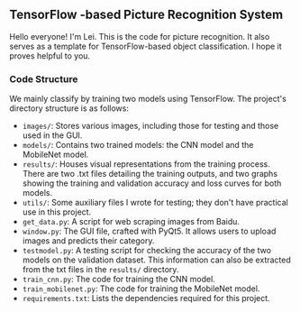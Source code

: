## TensorFlow -based Picture Recognition System
Hello everyone! I'm Lei. This is the code for picture recognition. It also serves as a template for TensorFlow-based object classification. I hope it proves helpful to you.

### Code Structure
We mainly classify by training two models using TensorFlow. The project's directory structure is as follows:

- `images/`: Stores various images, including those for testing and those used in the GUI.
- `models/`: Contains two trained models: the CNN model and the MobileNet model.
- `results/`: Houses visual representations from the training process. There are two .txt files detailing the training outputs, and two graphs showing the training and validation accuracy and loss curves for both models.
- `utils/`: Some auxiliary files I wrote for testing; they don't have practical use in this project.
- `get_data.py`: A script for web scraping images from Baidu.
- `window.py`: The GUI file, crafted with PyQt5. It allows users to upload images and predicts their category.
- `testmodel.py`: A testing script for checking the accuracy of the two models on the validation dataset. This information can also be extracted from the txt files in the `results/` directory.
- `train_cnn.py`: The code for training the CNN model.
- `train_mobilenet.py`: The code for training the MobileNet model.
- `requirements.txt`: Lists the dependencies required for this project.
